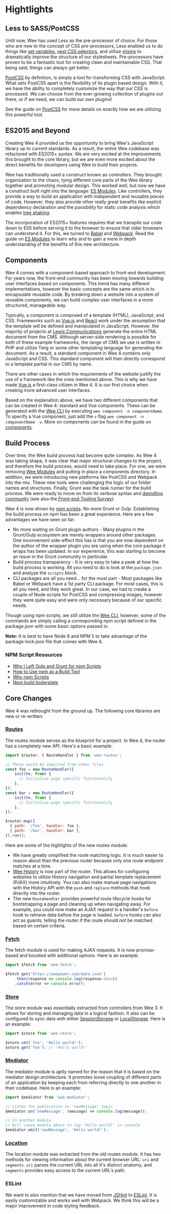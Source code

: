 [lewis-site]: https://www.lewiscommunications.com/

# Hightlights

## Less to SASS/PostCSS
Until now, Wee has used Less as the pre-processor of choice. For those who are new to the concept of CSS pre-processors, Less enabled us to do things like [set variables](http://lesscss.org/features/#features-overview-feature-variables), [nest CSS selectors](http://lesscss.org/features/#features-overview-feature-nested-rules), and utilize [mixins](http://lesscss.org/features/#features-overview-feature-nested-rules) to dramatically improve the structure of our stylesheets. Pre-processors have proven to be a fantastic tool for creating clean and maintainable CSS. That being said, things can always get better.

[PostCSS](http://postcss.org/) by definition, is simply a tool for transforming CSS with JavaScript. What sets PostCSS apart is the flexibility of its plugin based design. With it, we have the ability to completely customize the way that our CSS is processed. We can choose from the ever-growing collection of plugins out there, or if we need, we can build our own plugins!

See the guide on [PostCSS](/guide/postcss) for more details on exactly how we are utilizing this powerful tool.

## ES2015 and Beyond
Creating Wee 4 provided us the opportunity to bring Wee's JavaScript library up to current standards. As a result, the entire Wee codebase was refactored with ES2015+ syntax. We are very excited at the improvements this brought to the core library, but we are even more excited about the direct benefits for developers using Wee to build their projects.

Wee has traditionally used a construct known as controllers. They brought organization to the chaos, tying different core parts of the Wee library together and promoting modular design. This worked well, but now we have a construct built right into the language: [ES Modules](https://hacks.mozilla.org/2015/08/es6-in-depth-modules/). Like controllers, they provide a way to build an application with independent and reusable pieces of code. However, they also provide other really great benefits like explicit dependency declaration and the possibility for static code analysis which enables [tree shaking](https://webpack.js.org/guides/tree-shaking/).

The incorporation of ES2015+ features requires that we transpile our code down to ES5 before serving it to the browser to ensure that older browsers can understand it. For this, we turned to [Babel](https://babeljs.io/) and [Webpack](https://webpack.js.org/).  Read the guide on [ES Modules](/guide/es-modules) to learn why and to gain a more in depth understanding of the benefits of this new architecture.

## Components
Wee 4 comes with a component-based approach to front-end development. For years now, the front-end community has been moving towards building user interfaces based on components. This trend has many different implementations, however the basic concepts are the same which is to encapsulate reusable code. By breaking down a website into a system of reusable components, we can build complex user interfaces in a more structured, manageable way.

Typically, a component is composed of a template (HTML), JavaScript, and CSS. Frameworks such as [Vue.js](https://vuejs.org/) and [React](https://facebook.github.io/react/) work under the assumption that the template will be defined and manipulated in JavaScript. However, the majority of projects at [Lewis Communications][lewis-site] generate the entire HTML document from the CMS. Although server-side rendering is possible for both of these example frameworks, the range of CMS we use is written in PHP and utilize Twig or some other templating language for generating the document. As a result, a standard component in Wee 4 contains only JavaScript and CSS. This standard component will then directly correspond to a template partial in our CMS by name.

There are other cases in which the requirements of the website justify the use of a framework like the ones mentioned above. This is why we have made [Vue.js](https://vuejs.org/) a first-class citizen in Wee 4. It is our first choice when creating more advanced user interfaces.

Based on the explanation above, we have two different components that can be created in Wee 4: standard and Vue components. These can be generated with the [Wee CLI](https://www.npmjs.com/package/wee-cli) by executing `wee component -n componentName`. To specify a Vue component, just add the `v` flag `wee component -n componentName -v`. More on components can be found in the guide on [components](/guide/components).

## Build Process
Over time, the Wee build process had become quite complex. As Wee 4 was taking shape, it was clear that major structural changes to the project, and therefore the build process, would need to take place. For one, we were removing [Wee Modules](/build/modules) and putting in place a components directory. In addition, we were introducing new platforms like PostCSS and Webpack into the mix. These new tools were challenging the logic of our folder names and structures. Finally, Grunt was the task runner for the build process. We were ready to move on from its verbose syntax and [dwindling community](https://www.sitepoint.com/front-end-tooling-trends-2017/) (see also the[ Front-end Tooling Survey](https://ashleynolan.co.uk/blog/frontend-tooling-survey-2016-results#js-task-runners)).

Wee 4 is now driven by [npm scripts](https://docs.npmjs.com/misc/scripts). No more Grunt or Gulp. Establishing the build process on npm has been a great experience. Here are a few advantages we have seen so far:

- No more waiting on Grunt plugin authors - Many plugins in the Grunt/Gulp ecosystem are merely wrappers around other packages. One inconvenient side-effect this has is that you are now dependent on the author of the wrapper plugin you are using when the core package it wraps has been updated. In our experience, this was starting to become an issue in the Grunt community in particular.
- Build process transparency - It is very easy to take a peek at how the build process is working. All you need to do is look at the `package.json` and analyze the `scripts` block.
- CLI packages are all you need... for the most part - Most packages like Babel or Webpack have a 1st party CLI package. For most cases, this is all you need, and they work great. In our case, we had to create a couple of Node scripts for PostCSS and compressing images, however they were quite easy and were only necessary because of our specific needs.

Though using npm scripts, we still utilize the [Wee CLI](#), however, some of the commands are simply calling a corresponding npm script defined in the package.json with some basic options passed in.

**Note:** It is best to have Node 8 and NPM 5 to take advantage of the package-lock.json file that comes with Wee 4.

### NPM Script Resources

- [Why I Left Gulp and Grunt for npm Scripts](https://medium.freecodecamp.org/why-i-left-gulp-and-grunt-for-npm-scripts-3d6853dd22b8)
- [How to Use npm as a Build Tool](https://www.keithcirkel.co.uk/how-to-use-npm-as-a-build-tool/)
- [Why npm Scripts](https://css-tricks.com/why-npm-scripts/)
- [Npm build boilerplate](https://github.com/damonbauer/npm-build-boilerplate/blob/master/package.json)

## Core Changes
Wee 4 was rethought from the ground up. The following core libraries are new or re-written:

###  [Routes](/script/routes)
The routes module serves as the blueprint for a project. In Wee 4, the router has a completely new API. Here's a basic example:

```javascript
import $router, { RouteHandler } from 'wee-routes';

// These would be imported from other files
const foo = new RouteHandler({
    init(to, from) {
      // Initialize page specific functionality
    },
});
const bar = new RouteHandler({
    init(to, from) {
      // Initialize page specific functionality
    },
});

$router.map([
  { path: '/foo', handler: foo },
  { path: '/bar', handler: bar },
]).run();
```

Here are some of the highlights of the new routes module:

- We have greatly simplified the route matching logic. It is much easier to reason about than the previous router because only one route endpoint matches at a time.
- [Wee History](/script/history) is now part of the router. This allows for configuring websites to utilize History navigation and partial template replacement (PJAX) more intuitively. You can also make manual page navigations with the History API with the `push` and `replace` methods that hook directly into the router.
- The new `RouteHandler` provides powerful route lifecycle hooks for bootstrapping a page and cleaning up when navigating away. For example, you could now make an AJAX request in a handler's `before` hook to retrieve data before the page is loaded. `before` hooks can also act as guards, telling the router if the route should not be matched based on certain criteria.

### [Fetch](/script/fetch)
The fetch module is used for making AJAX requests. It is now promise-based and boosted with additional options. Here is an example:

```javascript
import $fetch from 'wee-fetch';

$fetch.get('https://weepower.com/data.json')
    .then(response => console.log(response.data))
    .catch(error => console.error);
```

### [Store](/script/store)
The store module was essentially extracted from controllers from Wee 3. It allows for storing and managing data in a logical fashion. It also can be configured to sync data with either [SessionStorage](https://developer.mozilla.org/en-US/docs/Web/API/Window/sessionStorage) or [LocalStorage](https://developer.mozilla.org/en-US/docs/Web/API/Window/localStorage). Here is an example:

```javascript
import $store from 'wee-store';

$store.set('foo', 'Hello world!');
$store.get('foo'); // 'Hello world!'
```

### [Mediator](/script/mediator)
The mediator module is aptly named for the reason that it is based on the mediator design architecture. It promotes loose coupling of different parts of an application by keeping each from referring directly to one another in their codebase. Here is an example:

```javascript
import $mediator from 'wee-mediator';

// Listen for publication to 'newMessage' topic
$mediator.on('newMessage', (message) => console.log(message));

// In another module
// Will cause module above to log 'Hello world!' in console
$mediator.emit('newMessage', 'Hello world!');
```

### [Location](/script/location)
The location module was extracted from the old routes module. It has two methods for viewing information about the current browser URL: `uri` and `segments`. `uri` parses the current URL into all it's distinct anatomy, and `segments` provides easy access to the current URL's path.

### ESLint
We want to also mention that we have moved from [JSHint](http://jshint.com/) to [ESLint](https://eslint.org/). It is easily customizable and works well with Webpack. We think this will be a major improvement in code styling feedback.
